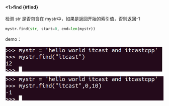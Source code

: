 #### &lt;1&gt;find {#find}

检测 str 是否包含在 mystr中，如果是返回开始的索引值，否则返回-1

```py
mystr.find(str, start=0, end=len(mystr))
```

demo：

![](/assets/2.png)




